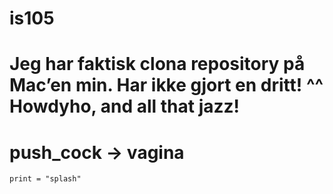 # is105
# Jeg har faktisk clona repository på Mac’en min. Har ikke gjort en dritt! ^^ Howdyho, and all that jazz!

# push_cock -> vagina
	print = "splash"